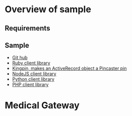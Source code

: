 Overview of sample
==================  

Requirements
------------

Sample 
------

* [Git hub](http://github.com)
* [Ruby client library](http://github.com/oz/pincaster)
* [Kingpin, makes an ActiveRecord object a Pincaster pin](http://github.com/janroesner/kingpin)
* [NodeJS client library](http://github.com/zyll/pincaster)
* [Python client library](http://github.com/johnnoone/Pincaster)
* [PHP client library](http://github.com/hugdubois/Pincater-php/)

Medical Gateway
===============
